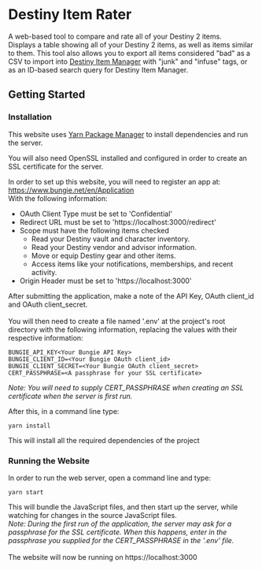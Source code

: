 # Destiny Item Rater

A web-based tool to compare and rate all of your Destiny 2 items.<br>
Displays a table showing all of your Destiny 2 items, as well as items similar to them. This tool also allows you to export all items considered "bad" as a CSV to import into [Destiny Item Manager](https://github.com/DestinyItemManager/DIM) with "junk" and "infuse" tags, or as an ID-based search query for Destiny Item Manager.

## Getting Started

### Installation

This website uses [Yarn Package Manager](https://yarnpkg.com/) to install dependencies and run the server.

You will also need OpenSSL installed and configured in order to create an SSL certificate for the server.

In order to set up this website, you will need to register an app at:<br>
https://www.bungie.net/en/Application <br>
With the following information:
- OAuth Client Type must be set to 'Confidential'
- Redirect URL must be set to 'https://localhost:3000/redirect'
- Scope must have the following items checked
    - Read your Destiny vault and character inventory.
    - Read your Destiny vendor and advisor information.
    - Move or equip Destiny gear and other items.
    - Access items like your notifications, memberships, and recent activity.
- Origin Header must be set to 'https://localhost:3000'

After submitting the application, make a note of the API Key, OAuth client_id and OAuth client_secret.
<br><br>
You will then need to create a file named '.env' at the project's root directory with the following information, replacing the values with their respective information:
```
BUNGIE_API_KEY<Your Bungie API Key>
BUNGIE_CLIENT_ID=<Your Bungie OAuth client_id>
BUNGIE_CLIENT_SECRET=<Your Bungie OAuth client_secret>
CERT_PASSPHRASE=<A passphrase for your SSL certificate>
```
*Note: You will need to supply CERT_PASSPHRASE when creating an SSL certificate when the server is first run.*

After this, in a command line type:
```
yarn install
```
This will install all the required dependencies of the project

### Running the Website

In order to run the web server, open a command line and type:
```
yarn start
```
This will bundle the JavaScript files, and then start up the server, while watching for changes in the source JavaScript files.
<br>
*Note: During the first run of the application, the server may ask for a passphrase for the SSL certificate. When this happens, enter in the passphrase you supplied for the CERT_PASSPHRASE in the '.env' file.*
<br><br>
The website will now be running on https://localhost:3000